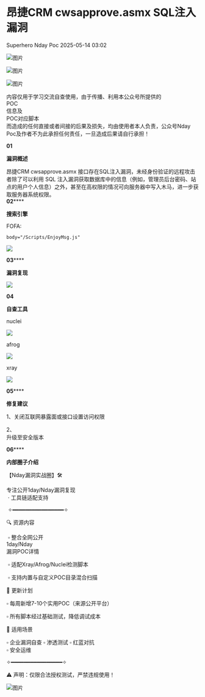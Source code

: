 #  昂捷CRM cwsapprove.asmx SQL注入漏洞   
Superhero  Nday Poc   2025-05-14 03:02  
  
![图片](https://mmbiz.qpic.cn/mmbiz_png/Melo944GVOJECe5vg2C5YWgpyo1D5bCkYN4sZibCVo6EFo0N9b7Kib4I4N6j6Y10tynLOdgov9ibUmaNwW5yeoCbQ/640?wx_fmt=other&from=appmsg&wxfrom=5&wx_lazy=1&wx_co=1&tp=webp "")  
  
![图片](https://mmbiz.qpic.cn/mmbiz_png/Melo944GVOJECe5vg2C5YWgpyo1D5bCkhic5lbbPcpxTLtLccZ04WhwDotW7g2b3zBgZeS5uvFH4dxf0tj0Rutw/640?wx_fmt=other&from=appmsg&wxfrom=5&wx_lazy=1&wx_co=1&tp=webp "")  
  
![图片](https://mmbiz.qpic.cn/mmbiz_png/Melo944GVOJECe5vg2C5YWgpyo1D5bCk524CiapZejYicic1Hf8LPt8qR893A3IP38J3NMmskDZjyqNkShewpibEfA/640?wx_fmt=other&from=appmsg&wxfrom=5&wx_lazy=1&wx_co=1&tp=webp "")  
  
内容仅用于学习交流自查使用，由于传播、利用本公众号所提供的  
POC  
信息及  
POC对应脚本  
而造成的任何直接或者间接的后果及损失，均由使用者本人负责，公众号Nday Poc及作者不为此承担任何责任，一旦造成后果请自行承担！  
  
  
**01**  
  
**漏洞概述**  
  
  
昂捷CRM cwsapprove.asmx 接口存在SQL注入漏洞，未经身份验证的远程攻击者除了可以利用 SQL 注入漏洞获取数据库中的信息（例如，管理员后台密码、站点的用户个人信息）之外，甚至在高权限的情况可向服务器中写入木马，进一步获取服务器系统权限。  
**02******  
  
**搜索引擎**  
  
  
FOFA:  
```
body="/Scripts/EnjoyMsg.js"
```  
  
![](https://mmbiz.qpic.cn/sz_mmbiz_png/wnJTy44dqwJYuFTaiaYb6qVkWbkciaVEcdD0LfJceudf5YSS4d7tOaPyulsQYuicNpSrBhyia2UHVDGH5E0NjMVUnA/640?wx_fmt=png&from=appmsg "")  
  
  
**03******  
  
**漏洞复现**  
  
![](https://mmbiz.qpic.cn/sz_mmbiz_png/wnJTy44dqwJYuFTaiaYb6qVkWbkciaVEcdzNLrTcfddlTc5CuL0GTHGlQibialhBiaFgl2XxlVAusrQIrN6o6okCyQQ/640?wx_fmt=png&from=appmsg "")  
  
  
**04**  
  
**自查工具**  
  
  
nuclei  
  
![](https://mmbiz.qpic.cn/sz_mmbiz_png/wnJTy44dqwJYuFTaiaYb6qVkWbkciaVEcd3QlklEY5Mk3BQVnPiccmetbrde3Clb6qGhFX0vKfgiaqjW8FLBXoJbwA/640?wx_fmt=png&from=appmsg "")  
  
afrog  
  
![](https://mmbiz.qpic.cn/sz_mmbiz_png/wnJTy44dqwJYuFTaiaYb6qVkWbkciaVEcdK96M8U26Gnlq18U1ol2ryGSn6lFDVwn5CVVUvuRXGbc5rGGCpiaiaEaw/640?wx_fmt=png&from=appmsg "")  
  
xray  
  
![](https://mmbiz.qpic.cn/sz_mmbiz_png/wnJTy44dqwJYuFTaiaYb6qVkWbkciaVEcdqWaPyMQbftDYqADGWe62rRSSXORxCic2J7xkFTH4fUAXVVCFDM3nq4A/640?wx_fmt=png&from=appmsg "")  
  
  
**05******  
  
**修复建议**  
  
  
1、关闭互联网暴露面或接口设置访问权限  
  
2、  
升级至安全版本  
  
  
**06******  
  
**内部圈子介绍**  
  
  
【Nday漏洞实战圈】🛠️   
  
专注公开1day/Nday漏洞复现  
 · 工具链适配支持  
  
 ✧━━━━━━━━━━━━━━━━✧   
  
🔍 资源内容  
  
 ▫️ 整合全网公开  
1day/Nday  
漏洞POC详情  
  
 ▫️ 适配Xray/Afrog/Nuclei检测脚本  
  
 ▫️ 支持内置与自定义POC目录混合扫描   
  
🔄 更新计划   
  
▫️ 每周新增7-10个实用POC（来源公开平台）   
  
▫️ 所有脚本经过基础测试，降低调试成本   
  
🎯 适用场景   
  
▫️ 企业漏洞自查 ▫️ 渗透测试 ▫️ 红蓝对抗   
▫️ 安全运维  
  
✧━━━━━━━━━━━━━━━━✧   
  
⚠️ 声明：仅限合法授权测试，严禁违规使用！  
  
![图片](https://mmbiz.qpic.cn/sz_mmbiz_png/wnJTy44dqwI0beBCCyKGykkAazuPyvibgC0ooBGy9elQQ72f1WIB73UDYuPhx8cnCobvnOBdTcxmdwBbt2eAYIQ/640?wx_fmt=png&from=appmsg&wxfrom=5&wx_lazy=1&wx_co=1&tp=webp "")  
  
  
